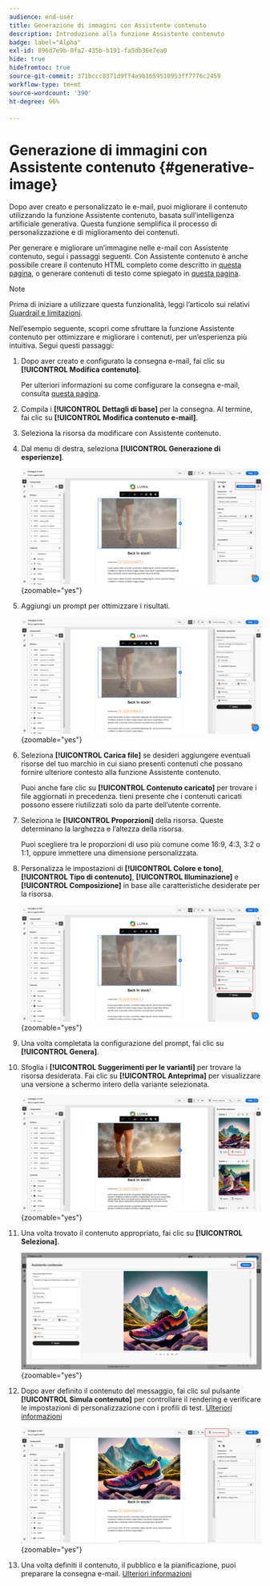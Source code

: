 ```yaml
---
audience: end-user
title: Generazione di immagini con Assistente contenuto
description: Introduzione alla funzione Assistente contenuto
badge: label="Alpha"
exl-id: 896d7e9b-0fa2-435b-b191-fa5db36e7ea0
hide: true
hidefromtoc: true
source-git-commit: 371bccc8371d9ff4a9b1659510953ff7776c2459
workflow-type: tm+mt
source-wordcount: '390'
ht-degree: 96%

---
```


# Generazione di immagini con Assistente contenuto {#generative-image}

Dopo aver creato e personalizzato le e-mail, puoi migliorare il contenuto utilizzando la funzione Assistente contenuto, basata sull’intelligenza artificiale generativa. Questa funzione semplifica il processo di personalizzazione e di miglioramento dei contenuti.

Per generare e migliorare un’immagine nelle e-mail con Assistente contenuto, segui i passaggi seguenti. Con Assistente contenuto è anche possibile creare il contenuto HTML completo come descritto in [questa pagina](generative-email.md), o generare contenuti di testo come spiegato in [questa pagina](generative-content.md).

>[!NOTE]
>
>Prima di iniziare a utilizzare questa funzionalità, leggi l’articolo sui relativi [Guardrail e limitazioni](generative-gs.md#guardrails-and-limitations).

Nell’esempio seguente, scopri come sfruttare la funzione Assistente contenuto per ottimizzare e migliorare i contenuti, per un’esperienza più intuitiva. Segui questi passaggi:

1. Dopo aver creato e configurato la consegna e-mail, fai clic su **[!UICONTROL Modifica contenuto]**.

   Per ulteriori informazioni su come configurare la consegna e-mail, consulta [questa pagina](../email/create-email-content.md).

1. Compila i **[!UICONTROL Dettagli di base]** per la consegna. Al termine, fai clic su **[!UICONTROL Modifica contenuto e-mail]**.

1. Seleziona la risorsa da modificare con Assistente contenuto.

1. Dal menu di destra, seleziona **[!UICONTROL Generazione di esperienze]**.

   ![](assets/image-genai-1.png){zoomable=&quot;yes&quot;}

1. Aggiungi un prompt per ottimizzare i risultati.

   ![](assets/image-genai-2.png){zoomable=&quot;yes&quot;}

1. Seleziona **[!UICONTROL Carica file]** se desideri aggiungere eventuali risorse del tuo marchio in cui siano presenti contenuti che possano fornire ulteriore contesto alla funzione Assistente contenuto.

   Puoi anche fare clic su **[!UICONTROL Contenuto caricato]** per trovare i file aggiornati in precedenza. tieni presente che i contenuti caricati possono essere riutilizzati solo da parte dell’utente corrente.

1. Seleziona le **[!UICONTROL Proporzioni]** della risorsa. Queste determinano la larghezza e l’altezza della risorsa.

   Puoi scegliere tra le proporzioni di uso più comune come 16:9, 4:3, 3:2 o 1:1, oppure immettere una dimensione personalizzata.

1. Personalizza le impostazioni di **[!UICONTROL Colore e tono]**, **[!UICONTROL Tipo di contenuto]**, **[!UICONTROL Illuminazione]** e **[!UICONTROL Composizione]** in base alle caratteristiche desiderate per la risorsa.

   ![](assets/image-genai-3.png){zoomable=&quot;yes&quot;}

1. Una volta completata la configurazione del prompt, fai clic su **[!UICONTROL Genera]**.

1. Sfoglia i **[!UICONTROL Suggerimenti per le varianti]** per trovare la risorsa desiderata. Fai clic su **[!UICONTROL Anteprima]** per visualizzare una versione a schermo intero della variante selezionata.

   ![](assets/image-genai-5.png){zoomable=&quot;yes&quot;}

1. Una volta trovato il contenuto appropriato, fai clic su **[!UICONTROL Seleziona]**.

   ![](assets/image-genai-6.png){zoomable=&quot;yes&quot;}

1. Dopo aver definito il contenuto del messaggio, fai clic sul pulsante **[!UICONTROL Simula contenuto]** per controllare il rendering e verificare le impostazioni di personalizzazione con i profili di test.  [Ulteriori informazioni](../preview-test/preview-content.md)

   ![](assets/image-genai-7.png){zoomable=&quot;yes&quot;}

1. Una volta definiti il contenuto, il pubblico e la pianificazione, puoi preparare la consegna e-mail. [Ulteriori informazioni](../monitor/prepare-send.md)

